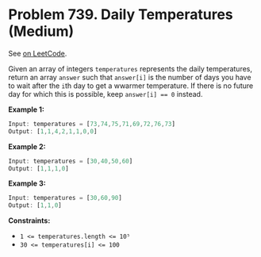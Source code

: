 Problem 739. Daily Temperatures (Medium)
========================================

See [on LeetCode](https://leetcode.com/problems/daily-temperatures/).

Given an array of integers `temperatures` represents the daily temperatures, return an array `answer` such that `answer[i]` is the number of days you have to wait after the `i`th day to get a wwarmer temperature. If there is no future day for which this is possible, keep `answer[i] == 0` instead.

**Example 1:**

```Rust
Input: temperatures = [73,74,75,71,69,72,76,73]
Output: [1,1,4,2,1,1,0,0]
```

**Example 2:**

```Rust
Input: temperatures = [30,40,50,60]
Output: [1,1,1,0]
```

**Example 3:**

```Rust
Input: temperatures = [30,60,90]
Output: [1,1,0]
```

**Constraints:**

* `1 <= temperatures.length <= 10⁵`
* `30 <= temperatures[i] <= 100`
